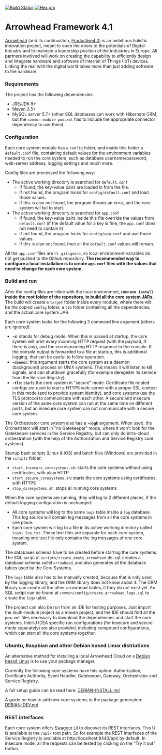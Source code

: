 [![Build Status](https://api.travis-ci.com/arrowhead-f/core-java.svg?branch=develop)](https://travis-ci.com/arrowhead-f/core-java)
[![Hex.pm](https://img.shields.io/hexpm/l/plug.svg?colorB=green)](https://github.com/arrowhead-f/core-java/blob/master/LICENSE)

# Arrowhead Framework 4.1

[Arrowhead](http://www.arrowhead.eu/) (and its continuation, [Productive4.0](https://productive40.eu/)) is an ambitious holistic innovation project,
 meant to open the doors to the potentials of Digital Industry and to maintain a leadership position of the industries in Europe. All partners involved will work on creating the capability to efficiently design and integrate hardware and software of Internet of Things (IoT) devices. Linking the real with the digital world takes more than just adding software to the hardware.
 
### Requirements

The project has the following dependencies:
* JRE/JDK 8+
* Maven 3.5+
* MySQL server 5.7+ (other SQL databases can work with Hibernate ORM, but the `common module pom.xml` has to include the appropriate connector 
dependency to use them)

### Configuration
Each core system module has a `config` folder, and inside this folder a `default.conf` file, containing default values for the environment 
variables needed to run the core system, such as database username/password, web-server address, logging settings and much more.

Config files are processed the following way:
* The active working directory is searched for `default.conf`
  * If found, the key-value pairs are loaded in from the file.
  * If not found, the program looks for `config/default.conf` and load those values.
  * If this is also not found, the program throws an error, and the core system wil fail to start.
* The active working directory is searched for `app.conf`
  * If found, the key-value pairs inside this file override the values from `default.conf` (if the default value for a key is fine, the `app.conf` 
  does not need to contain it)
  * If not found, the program looks for `config/app.conf` and use those values.
  * If this is also not found, then all the `default.conf` values will remain.
  
All the `app.conf` files are in `.gitignore`, so local environment variables do not get pushed to the Github repository. **The recommended way to 
configure a local installation is to create `app.conf` files with the values that need to change for each core system.**

### Build and run
After the config files are inline with the local environment, **use `mvn install` inside the root folder of the repository, to build all the core 
system JARs.** The build will create a `target` folder inside every module, where there will be the copied `config` folder, a `lib` folder containing
 all the dependencies, and the actual core system JAR.
 
Each core system looks for the following 3 command line argument (others are ignored):
* **`-d`**: stands for debug mode. When this is passed at startup, the core system will print every incoming HTTP request (with the payload, if 
there is any), and the corresponding HTTP response to the console. If the console output is forwarded to a file at startup, this is additional 
logging, that can be useful to follow operation.
* **`-daemon`**: this argument starts the core system as a daemon (background) process on UNIX systems. This means it will listen to kill signals,
 and can shutdown gracefully (for example deregister its service from the Service Registry).
* **`-tls`**: starts the core system in "secure" mode. Certificate file related configs are used to start a HTTPS web-server with a proper SSL 
context in this mode (and to provide system identity), and core systems use the TLS protocol to communicate with each other. A secure and insecure 
version of the same core system can run at the same time on different ports, but an insecure core system can not communicate with a secure core 
system.

The Orchestrator core system also has a **`-nogk`** argument. When used, the Orchestrator will start in "no Gatekeeper" mode, where it won't look
 for the Gatekeeper services in the Service Registry, but can only do intra-cloud orchestration (with the help of the Authorization and Service 
 Registry core systems).

Startup bash scripts (Linux & iOS) and batch files (Windows) are provided in the `scripts` folder:
* `start_insecure_coresystems.sh`: starts the core systems without using certificates, with plain HTTP
* `start_secure_coresystems.sh`: starts the core systems using certificates, with HTTPS
* `stop_coresystems.sh`: stops all running core systems

When the core systems are running, they will log to 2 different places, if the default logging configuration is unchanged:
* All core systems will log to the same `logs` table inside a `log` database. This log source will contain log 
messages from all the core systems in one place.
* Each core system will log to a file in its active working directory called `log4j_log.txt`. These text files are separate for each core system, 
meaning one text file only contains the log messages of one core system.

The databases schema have to be created before starting the core systems. The SQL script at `scripts/create_empty_arrowhead_db.sql` creates a database schema callel `arrowhead`, and also generates all the database tables used by the Core Systems.

The `logs` table also has to be manually created, because that is 
only used by the logging library, and the ORM library does not know about it. The ORM library can create all the other arrowhead tables, if they do 
not exist yet. An SQL script can be found at `common/config/create_arrowhead_logs.sql` to create the `logs` table.

The project can also be run from an IDE for testing purposes. Just import the multi-module project as a maven project, and the IDE should find all 
the `pom.xml` files necessary to download the dependencies and start the core systems. IntelliJ IDEA specific run configurations (for insecure and secure mode separately) are also provided, including compound configurations, which can start all the core systems together.

### Ubuntu, Raspbian and other Debian based Linux distriutions
An alternative method for installing a local Arrowhead Cloud on a
[Debian based Linux](https://wiki.debian.org/Derivatives/Census) is to use your package manager.
 
Currently the following core systems have this option: Authorization, Certificate Authority, Event Handler, Gatekeeper, Gateway, 
Orchestrator and Service Registry.
 
A full setup guide can be read here: [DEBIAN-INSTALL.md](https://github.com/arrowhead-f/core-java/blob/develop/documentation/Debian%20Packages/DEBIAN-INSTALL.md)

A guide on how to add new core systems to the package generation: [DEBIAN-DEV.md](https://github.com/arrowhead-f/core-java/blob/develop/documentation/Debian%20Packages/DEBIAN-DEV.md) 

### REST interfaces

Each core system offers [Swagger UI](https://swagger.io/tools/swagger-ui/) to discover its REST interfaces. This UI is available at the `/api/` 
root path. So for example the REST interfaces of the Service Registry is available at http://localhost:8442/api/ by default. In insecure mode, all 
the requests can be tested by clicking on the "Try it out" button.
